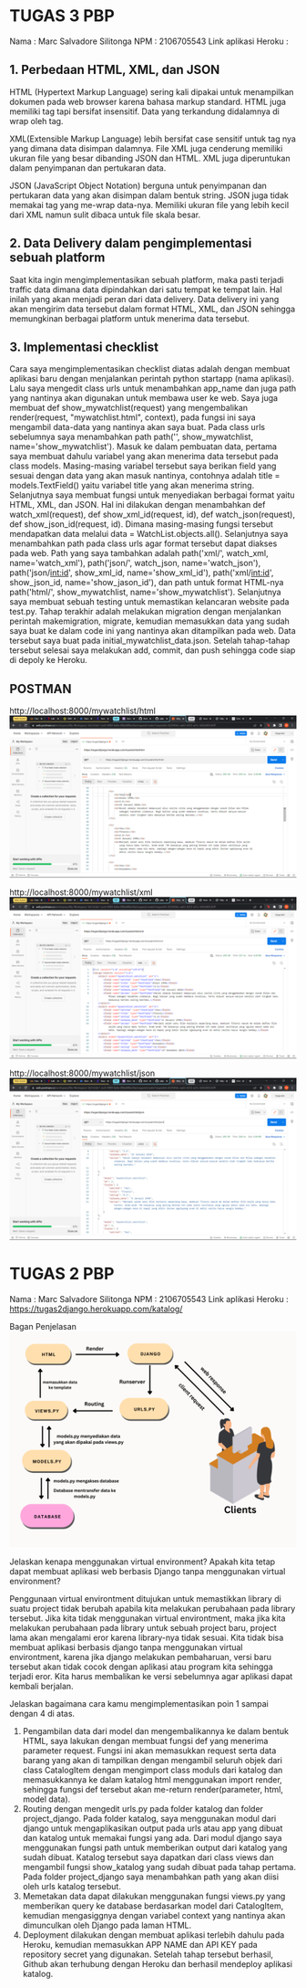 # TUGAS 3 PBP

Nama : Marc Salvadore Silitonga
NPM  : 2106705543
Link aplikasi Heroku : 

## 1. Perbedaan HTML, XML, dan JSON

HTML (Hypertext Markup Language) sering kali dipakai untuk menampilkan dokumen pada web browser karena bahasa markup standard. HTML juga memiliki tag tapi bersifat insensitif. Data yang terkandung didalamnya di wrap oleh tag.

XML(Extensible Markup Language) lebih bersifat case sensitif untuk tag nya yang dimana data disimpan dalamnya. File XML juga cenderung memiliki ukuran file yang besar dibanding JSON dan HTML. XML juga diperuntukan dalam penyimpanan dan pertukaran data.

JSON (JavaScript Object Notation) berguna untuk penyimpanan dan pertukaran data yang akan disimpan dalam bentuk string. JSON juga tidak memakai tag yang me-wrap data-nya. Memiliki ukuran file yang lebih kecil dari XML namun sulit dibaca untuk file skala besar.


## 2. Data Delivery dalam pengimplementasi sebuah platform

Saat kita ingin mengimplementasikan sebuah platform, maka pasti terjadi traffic data dimana data dipindahkan dari satu tempat ke tempat lain. Hal inilah yang akan menjadi peran dari data delivery. Data delivery ini yang akan mengirim data tersebut dalam format HTML, XML, dan JSON sehingga memungkinan berbagai platform untuk menerima data tersebut.

## 3. Implementasi checklist
Cara saya mengimplementasikan checklist diatas adalah dengan membuat aplikasi baru dengan menjalankan perintah python startapp (nama aplikasi). Lalu saya mengedit class urls untuk menambahkan app_name dan juga path yang nantinya akan digunakan untuk membawa user ke web. Saya juga membuat def show_mywatchlist(request) yang mengembalikan render(request, "mywatchlist.html", context), pada fungsi ini saya mengambil data-data yang nantinya akan saya buat. Pada class urls sebelumnya saya menambahkan path path('', show_mywatchlist, name='show_mywatchlist'). Masuk ke dalam pembuatan data, pertama saya membuat dahulu variabel yang akan menerima data tersebut pada class models. Masing-masing variabel tersebut saya berikan field yang sesuai dengan data yang akan masuk nantinya, contohnya adalah title = models.TextField() yaitu variabel title yang akan menerima string. Selanjutnya saya membuat fungsi untuk menyediakan berbagai format yaitu HTML, XML, dan JSON. Hal ini dilakukan dengan menambahkan def watch_xml(request), def show_xml_id(request, id), def watch_json(request), def show_json_id(request, id). Dimana masing-masing fungsi tersebut mendapatkan data melalui data = WatchList.objects.all(). Selanjutnya saya menambahkan path pada class urls agar format tersebut dapat diakses pada web. Path yang saya tambahkan adalah path('xml/', watch_xml, name='watch_xml'), path('json/', watch_json, name='watch_json'), path('json/<int:id>', show_xml_id, name='show_xml_id'), path('xml/<int:id>', show_json_id, name='show_jason_id'), dan path untuk format HTML-nya path('html/', show_mywatchlist, name='show_mywatchlist'). Selanjutnya saya membuat sebuah testing untuk memastikan kelancaran website pada test.py. Tahap terakhir adalah melakukan migration dengan menjalankan perintah makemigration, migrate, kemudian memasukkan data yang sudah saya buat ke dalam code ini yang nantinya akan ditampilkan pada web. Data tersebut saya buat pada initial_mywatchlist_data.json. 
Setelah tahap-tahap tersebut selesai saya melakukan add, commit, dan push sehingga code siap di depoly ke Heroku.

## POSTMAN

http://localhost:8000/mywatchlist/html
![](postman_html.png)

http://localhost:8000/mywatchlist/xml
![](postman_xml.png)

http://localhost:8000/mywatchlist/json
![](postman_json.png)

# TUGAS 2 PBP
Nama : Marc Salvadore Silitonga
NPM  : 2106705543
Link aplikasi Heroku : https://tugas2django.herokuapp.com/katalog/

Bagan Penjelasan
![](bagan.png)

Jelaskan kenapa menggunakan virtual environment? Apakah kita tetap dapat membuat aplikasi web berbasis Django tanpa menggunakan virtual environment?

Penggunaan virtual environtment ditujukan untuk memastikkan library di suatu project tidak berubah apabila kita melakukan perubahaan pada library tersebut. Jika kita tidak menggunakan virtual environtment, maka jika kita melakukan perubahaan pada library untuk sebuah project baru, project lama akan mengalami eror karena library-nya tidak sesuai.
Kita tidak bisa membuat aplikasi berbasis django tanpa menggunakan virtual environtment, karena jika django melakukan pembaharuan, versi baru tersebut akan tidak cocok dengan aplikasi atau program kita sehingga terjadi eror. Kita harus membalikan ke versi sebelumnya agar aplikasi dapat kembali berjalan.

Jelaskan bagaimana cara kamu mengimplementasikan poin 1 sampai dengan 4 di atas.
1. Pengambilan data dari model dan mengembalikannya ke dalam bentuk HTML, saya lakukan dengan membuat fungsi def yang menerima parameter request. Fungsi ini akan memasukkan request serta data barang yang akan di tampilkan dengan mengambil seluruh objek dari class CatalogItem dengan mengimport class moduls dari katalog dan memasukkannya ke dalam katalog html menggunakan import render, sehingga fungsi def tersebut akan me-return render(parameter, html, model data).
2. Routing dengan mengedit urls.py pada folder katalog dan folder project_django. Pada folder katalog, saya menggunakan modul dari django untuk mengaplikasikan output pada urls atau app yang dibuat dan katalog untuk memakai fungsi yang ada. Dari modul django saya menggunakan fungsi path untuk memberikan output dari katalog yang sudah dibuat. Katalog tersebut saya dapatkan dari class views dan mengambil fungsi show_katalog yang sudah dibuat pada tahap pertama. Pada folder project_django saya menambahkan path yang akan diisi oleh urls katalog tersebut.
3. Memetakan data dapat dilakukan menggunakan fungsi views.py yang memberikan query ke database berdasarkan model dari CatalogItem, kemudian mengasiggnya dengan variabel context yang nantinya akan dimunculkan oleh Django pada laman HTML.
4. Deployment dilakukan dengan membuat aplikasi terlebih dahulu pada Heroku, kemudian memasukkan APP NAME dan API KEY pada repository secret yang digunakan. Setelah tahap tersebut berhasil, Github akan terhubung dengan Heroku dan berhasil mendeploy aplikasi katalog.

